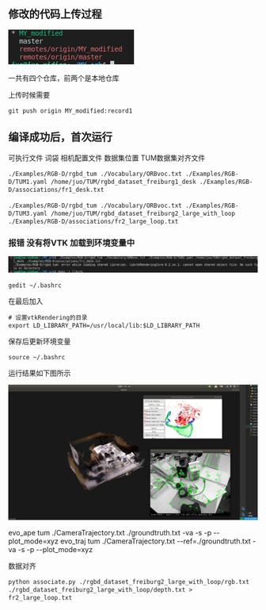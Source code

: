 <!--
 * @Descripttion: 
 * @version: 
 * @Author: xp.Zhang
 * @Date: 2023-04-30 20:34:01
 * @LastEditors: xp.Zhang
 * @LastEditTime: 2023-05-18 18:32:05
-->

## 修改的代码上传过程

![image-20230430203946470](./photos/2023-04-30%2020-43-32%20%E7%9A%84%E5%B1%8F%E5%B9%95%E6%88%AA%E5%9B%BE.png)

一共有四个仓库，前两个是本地仓库

上传时候需要

```
git push origin MY_modified:record1
```

## 编译成功后，首次运行

可执行文件   词袋    相机配置文件    数据集位置        TUM数据集对齐文件

```
./Examples/RGB-D/rgbd_tum ./Vocabulary/ORBvoc.txt ./Examples/RGB-D/TUM1.yaml /home/juo/TUM/rgbd_dataset_freiburg1_desk ./Examples/RGB-D/associations/fr1_desk.txt

./Examples/RGB-D/rgbd_tum ./Vocabulary/ORBvoc.txt ./Examples/RGB-D/TUM3.yaml /home/juo/TUM/rgbd_dataset_freiburg2_large_with_loop ./Examples/RGB-D/associations/fr2_large_loop.txt 
```

### 报错 没有将VTK 加载到环境变量中

![image-20230430203946471](./photos/2.png)

```
gedit ~/.bashrc
```

在最后加入

```
# 设置vtkRendering的目录
export LD_LIBRARY_PATH=/usr/local/lib:$LD_LIBRARY_PATH
```

保存后更新环境变量

```
source ~/.bashrc
```

运行结果如下图所示

<img src="./photos/3.png" style="zoom: 100%;" />

evo_ape tum ./CameraTrajectory.txt ./groundtruth.txt -va -s -p --plot_mode=xyz
evo_traj tum ./CameraTrajectory.txt --ref=./groundtruth.txt -va -s -p --plot_mode=xyz

数据对齐
```
python associate.py ./rgbd_dataset_freiburg2_large_with_loop/rgb.txt ./rgbd_dataset_freiburg2_large_with_loop/depth.txt > fr2_large_loop.txt

```